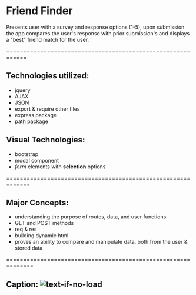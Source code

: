 # Friend Finder

Presents user with a survey and response options (1-5), upon submission the app compares the user's response with prior submission's and displays a "best" friend match for the user.

============================================================
## Technologies utilized:
- jquery
- AJAX
- JSON
- export & require other files
- express package
- path package


## Visual Technologies:
- bootstrap
- modal component
- _form_ elements with **selection** options

=============================================================

## Major Concepts:
- understanding the purpose of routes, data, and user functions
- GET and POST methods
- req & res
- building dynamic html
- proves an ability to compare and manipulate data, both from the user & stored data

==============================================================

<!-- <!-- ### Screenshots of the app's functions: -->

Caption:
![text-if-no-load](/README/screenshot_1.jpg)
--------------------------------------------------------------

<!-- --------------------------------------------------------------

--------------------------------------------------------------

--------------------------------------------------------------

--------------------------------------------------------------

-------------------------------------------------------------- -->
